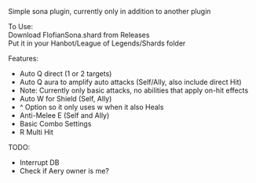 Simple sona plugin, currently only in addition to another plugin

To Use:  
Download FlofianSona.shard from Releases  
Put it in your Hanbot/League of Legends/Shards folder


Features:
- Auto Q direct (1 or 2 targets)
- Auto Q aura to amplify auto attacks (Self/Ally, also include direct Hit)
- Note: Currently only basic attacks, no abilities that apply on-hit effects
- Auto W for Shield (Self, Ally)
- ^ Option so it only uses w when it also Heals
- Anti-Melee E (Self and Ally)
- Basic Combo Settings
- R Multi Hit

TODO:
- Interrupt DB
- Check if Aery owner is me?
